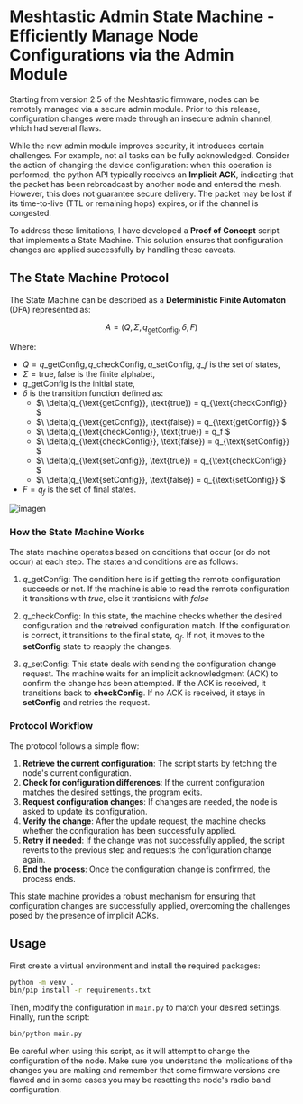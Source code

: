 # Meshtastic Admin State Machine - Efficiently Manage Node Configurations via the Admin Module

Starting from version 2.5 of the Meshtastic firmware, nodes can be remotely managed via a secure admin module. Prior to this release, configuration changes were made through an insecure admin channel, which had several flaws.

While the new admin module improves security, it introduces certain challenges. For example, not all tasks can be fully acknowledged. Consider the action of changing the device configuration: when this operation is performed, the python API typically receives an **Implicit ACK**, indicating that the packet has been rebroadcast by another node and entered the mesh. However, this does not guarantee secure delivery. The packet may be lost if its time-to-live (TTL or remaining hops) expires, or if the channel is congested.

To address these limitations, I have developed a **Proof of Concept** script that implements a State Machine. This solution ensures that configuration changes are applied successfully by handling these caveats.

## The State Machine Protocol

The State Machine can be described as a **Deterministic Finite Automaton** (DFA) represented as:

$$ A = (Q, \Sigma, q_{\text{getConfig}}, \delta, F) $$

Where:
- $Q = {q\_{\text{getConfig}}, q\_{\text{checkConfig}}, q\_{\text{setConfig}}, q\_f}$ is the set of states,
- $\Sigma = {\text{true}, \text{false}}$ is the finite alphabet,
- $q\_{\text{getConfig}}$ is the initial state,
- $\delta$ is the transition function defined as:
  - $\ \delta(q_{\text{getConfig}}, \text{true}) = q_{\text{checkConfig}} \$
  - $\ \delta(q_{\text{getConfig}}, \text{false}) = q_{\text{getConfig}} \$
  - $\ \delta(q_{\text{checkConfig}}, \text{true}) = q_f \$
  - $\ \delta(q_{\text{checkConfig}}, \text{false}) = q_{\text{setConfig}} \$
  - $\ \delta(q_{\text{setConfig}}, \text{true}) = q_{\text{checkConfig}} \$
  - $\ \delta(q_{\text{setConfig}}, \text{false}) = q_{\text{setConfig}} \$
- $F = {q_f}$ is the set of final states.

![imagen](https://github.com/user-attachments/assets/1be98e19-dd8d-4a67-9eba-f893bd978220)


### How the State Machine Works

The state machine operates based on conditions that occur (or do not occur) at each step. The states and conditions are as follows:

1. $q\_{\text{getConfig}}$: The condition here is if getting the remote configuration succeeds or not. If the machine is able to read the remote configuration it transitions with $true$, else it trantisions with $false$

2. $q\_{\text{checkConfig}}$: In this state, the machine checks whether the desired configuration and the retreived configuration match. If the configuration is correct, it transitions to the final state, $q_f$. If not, it moves to the **setConfig** state to reapply the changes.

3. $q\_{\text{setConfig}}$: This state deals with sending the configuration change request. The machine waits for an implicit acknowledgment (ACK) to confirm the change has been attempted. If the ACK is received, it transitions back to **checkConfig**. If no ACK is received, it stays in **setConfig** and retries the request.

### Protocol Workflow

The protocol follows a simple flow:

1. **Retrieve the current configuration**: The script starts by fetching the node's current configuration.
2. **Check for configuration differences**: If the current configuration matches the desired settings, the program exits.
3. **Request configuration changes**: If changes are needed, the node is asked to update its configuration.
4. **Verify the change**: After the update request, the machine checks whether the configuration has been successfully applied.
5. **Retry if needed**: If the change was not successfully applied, the script reverts to the previous step and requests the configuration change again.
6. **End the process**: Once the configuration change is confirmed, the process ends.

This state machine provides a robust mechanism for ensuring that configuration changes are successfully applied, overcoming the challenges posed by the presence of implicit ACKs.

## Usage
First create a virtual environment and install the required packages:

```bash
python -m venv .
bin/pip install -r requirements.txt
```

Then, modify the configuration in `main.py` to match your desired settings. Finally, run the script:

```bash
bin/python main.py
```

Be careful when using this script, as it will attempt to change the configuration of the node. Make sure you understand the implications of the changes you are making and remember that some firmware versions are flawed and in some cases you may be resetting the node's radio band configuration.
